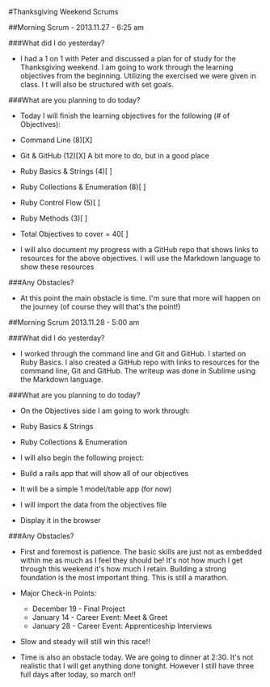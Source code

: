 #Thanksgiving Weekend Scrums

##Morning Scrum - 2013.11.27 - 6:25 am

###What did I do yesterday?
  * I had a 1 on 1 with Peter and discussed a plan for of study for the Thanksgiving weekend.  I am going to work through the learning objectives from the beginning.  Utilizing the exercised we were given in class.  I t will also be structured with set goals.

###What are you planning to do today?
  * Today I will finish the learning objectives for the following (# of Objectives):
   * Command Line (8)[X]
   * Git & GitHub (12)[X] A bit more to do, but in a good place
   * Ruby Basics & Strings (4)[ ]
   * Ruby Collections & Enumeration (8)[ ]
   * Ruby Control Flow (5)[ ]
   * Ruby Methods (3)[ ]
   * Total Objectives to cover = 40[ ]

  * I will also document my progress with a GitHub repo that shows links to resources for the above objectives.  I will use the Markdown language to show these resources

###Any Obstacles?
  * At this point the main obstacle is time.  I'm sure that more will happen on the journey (of course they will that's the point!)


##Morning Scrum 2013.11.28 - 5:00 am

###What did I do yesterday?
  * I worked through the command line and Git and GitHub.  I started on Ruby Basics.  I also created a GitHub repo with links to resources for the command line, Git and GitHub.  The writeup was done in Sublime using the Markdown language.

###What are you planning to do today?
  * On the Objectives side I am going to work through:
   * Ruby Basics & Strings
   * Ruby Collections & Enumeration

  * I will also begin the following project:
   * Build a rails app that will show all of our objectives
   * It will be a simple 1 model/table app (for now)
   * I will import the data from the objectives file
   * Display it in the browser

###Any Obstacles?
  * First and foremost is patience.  The basic skills are just not as embedded within me as much as I feel they should be!  It's not how much I get through this weekend it's how much I retain.  Building a strong foundation is the most important thing.  This is still a marathon.
   * Major Check-in Points:
      * December 19 - Final Project
      * January 14 - Career Event: Meet & Greet
      * January 28 - Career Event: Apprenticeship Interviews

   * Slow and steady will still win this race!!
   * Time is also an obstacle today.  We are going to dinner at 2:30.  It's not realistic that I will get anything done tonight.  However I still have three full days after today, so march on!!